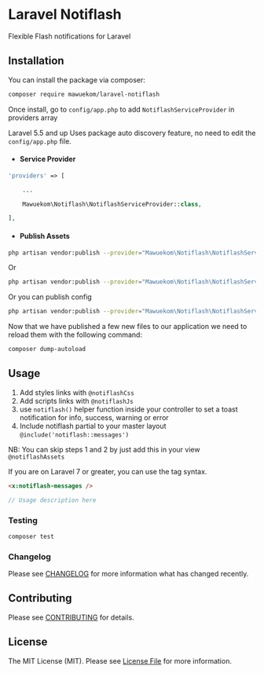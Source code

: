 # Laravel Notiflash

Flexible Flash notifications for Laravel

## Installation

You can install the package via composer:

```bash
composer require mawuekom/laravel-notiflash
```

Once install, go to `config/app.php` to add `NotiflashServiceProvider` in providers array

 Laravel 5.5 and up Uses package auto discovery feature, no need to edit the `config/app.php` file.

 - #### Service Provider

```php
'providers' => [

    ...

    Mawuekom\Notiflash\NotiflashServiceProvider::class,

],
```

- #### Publish Assets

```bash
php artisan vendor:publish --provider="Mawuekom\Notiflash\NotiflashServiceProvider"
```

Or

```bash
php artisan vendor:publish --provider="Mawuekom\Notiflash\NotiflashServiceProvider" --tag="assets"
```

Or you can publish config

```bash
php artisan vendor:publish --provider="Mawuekom\Notiflash\NotiflashServiceProvider" --tag="config"
```

Now that we have published a few new files to our application we need to reload them with the following command:

```bash
composer dump-autoload
```

## Usage

1. Add styles links with `@notiflashCss`
2. Add scripts links with `@notiflashJs`
3. use `notiflash()` helper function inside your controller to set a toast notification for info, success, warning or error
4. Include notiflash partial to your master layout `@include('notiflash::messages')`

NB: You can skip steps 1 and 2 by just add this in your view `@notiflashAssets`

If you are on Laravel 7 or greater, you can use the tag syntax.

```html
<x:notiflash-messages />
```

```php
// Usage description here
```

### Testing

```bash
composer test
```

### Changelog

Please see [CHANGELOG](CHANGELOG.md) for more information what has changed recently.

## Contributing

Please see [CONTRIBUTING](CONTRIBUTING.md) for details.

## License

The MIT License (MIT). Please see [License File](LICENSE.md) for more information.

